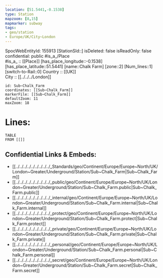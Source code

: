 ```yaml
---
location: [51.5441,-0.1538] 
type: Station 
mapzoom: [8,15] 
mapmarker: subway 
tags:
- geo/station
- Europe/UK/City~London
---
```

SpocWebEntityId: 155913
[StationSId::] 
isDeleted: false
isReadOnly: false
confidential: public
#is_a_/Place  
#is_a_ :: [[Place]] 
[has_place_longitude::-0.1538] 
[has_place_latitude::51.5441] 
[name::Chalk Farm] 
[zone::2] 
[Num_lines::1] 
[switch-to-Rail::0] 
Country :: [[UK]]  
City :: [[../../../London]]  


```leaflet
id: Sub~Chalk_Farm
coordinates: [[Sub~Chalk_Farm]] 
markerFile: [[Sub~Chalk_Farm]] 
defaultZoom: 11 
maxZoom: 18
```


# Lines: 
```dataview
TABLE 
FROM [[]] 
```

## Confidential Links & Embeds: 
- [[../../../../../../../../../_Standards/geo/Continent/Europe/Europe~North/UK/London~Greater/Underground/Station/Sub~Chalk_Farm|Sub~Chalk_Farm]] 
- [[../../../../../../../../../_public/geo/Continent/Europe/Europe~North/UK/London~Greater/Underground/Station/Sub~Chalk_Farm.public|Sub~Chalk_Farm.public]] 
- [[../../../../../../../../../_internal/geo/Continent/Europe/Europe~North/UK/London~Greater/Underground/Station/Sub~Chalk_Farm.internal|Sub~Chalk_Farm.internal]] 
- [[../../../../../../../../../_protect/geo/Continent/Europe/Europe~North/UK/London~Greater/Underground/Station/Sub~Chalk_Farm.protect|Sub~Chalk_Farm.protect]] 
- [[../../../../../../../../../_private/geo/Continent/Europe/Europe~North/UK/London~Greater/Underground/Station/Sub~Chalk_Farm.private|Sub~Chalk_Farm.private]] 
- [[../../../../../../../../../_personal/geo/Continent/Europe/Europe~North/UK/London~Greater/Underground/Station/Sub~Chalk_Farm.personal|Sub~Chalk_Farm.personal]] 
- [[../../../../../../../../../_secret/geo/Continent/Europe/Europe~North/UK/London~Greater/Underground/Station/Sub~Chalk_Farm.secret|Sub~Chalk_Farm.secret]] 
